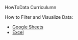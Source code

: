 HowToData Curriculumn

How to Filter and Visualize Data: 
* [Google Sheets](https://github.com/timothychu99/HowToData/blob/main/GSheets-HowToSortData.ipynb)
* [Excel](https://github.com/timothychu99/HowToData/blob/main/Excel-HowToSortData.ipynb)
